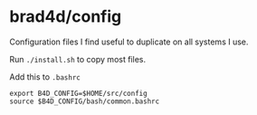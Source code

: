 # brad4d/config

Configuration files I find useful to duplicate on all systems I use.

Run `./install.sh` to copy most files.

Add this to `.bashrc`

```shell
export B4D_CONFIG=$HOME/src/config
source $B4D_CONFIG/bash/common.bashrc
```
